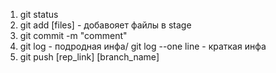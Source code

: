 1. git status
2. git add [files] - добавояет файлы в stage
3. git commit -m "comment"
4. git log - подродная инфа/ git log --one line - краткая инфа
5. git push [rep_link] [branch_name]



